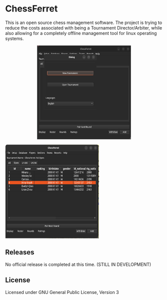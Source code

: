 # ChessFerret

This is an open source chess management software. The project is trying to reduce the costs associated with being a Tournament Director/Arbiter, while also allowing for a completely offline management tool for linux operating systems.


<p align="center">
<img src="./images/documentation/program-start.png" 
	alt="The application with a popup having two buttons ('New Tournament', 'Open Tournament') and a dropdown with English selected." width="300" height="300">

<img src="./images/documentation/open-roster.png" 
	alt="The open section's roster is displayed with top players in the USCF." width="300" height="300">
</p>


## Releases
No official release is completed at this time. (STILL IN DEVELOPMENT)

## License
Licensed under GNU General Public License, Version 3
